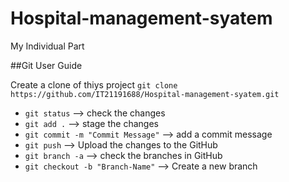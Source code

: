 # Hospital-management-syatem
My Individual Part

##Git User Guide

Create a clone of thiys project
``` git clone https://github.com/IT21191688/Hospital-management-syatem.git ```

- ``` git status ``` --> check the changes
- ``` git add . ``` --> stage the changes
- ``` git commit -m "Commit Message" ``` --> add a commit message
- ``` git push ``` --> Upload the changes to the GitHub
- ``` git branch -a ``` --> check the branches in GitHub
- ``` git checkout -b "Branch-Name" ``` --> Create a new branch 
